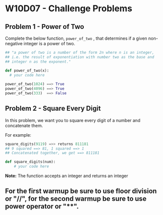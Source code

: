 # W10D07 - Challenge Problems

## Problem 1 - Power of Two



Complete the below function, `power_of_two` , that determines if a given non-negative integer is a power of two. 

```python
## "a power of two is a number of the form 2n where n is an integer, 
## i.e. the result of exponentiation with number two as the base and 
## integer n as the exponent."

def power_of_two(x):
  # your code here
  
power_of_two(1024) ==> True
power_of_two(4096) ==> True
power_of_two(333)  ==> False
```

## Problem 2 - Square Every Digit

In this problem, we want you to square every digit of a number and concatenate them.

For example:

```python
square_digits(9119) =>> returns 811181
## 9 squared ==> 81, 1 squared ==> 1
## Concatenated together, we get ==> 811181

def square_digits(num):
    # your code here

```

 **Note:** The function accepts an integer and returns an integer



## For the first warmup be sure to use floor division or "//", for the second warmup be sure to use power operator or "\*\*".

